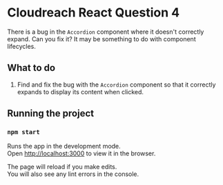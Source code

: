 # Cloudreach React Question 4

There is a bug in the `Accordion` component where it doesn't correctly expand. Can you fix it? It may be something
to do with component lifecycles.

## What to do

1. Find and fix the bug with the `Accordion` component so that it correctly expands to display its content when clicked.

## Running the project

### `npm start`

Runs the app in the development mode.<br>
Open [http://localhost:3000](http://localhost:3000) to view it in the browser.

The page will reload if you make edits.<br>
You will also see any lint errors in the console.
